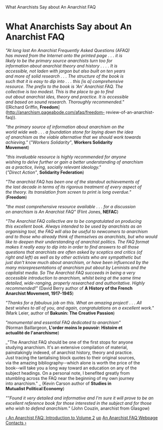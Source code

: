  

What Anarchists Say about An Anarchist FAQ  
  

# What Anarchists Say about An Anarchist FAQ

_"At long last An Anarchist Frequently Asked Questions (AFAQ)  
has moved from the Internet onto the printed page . . . it is  
likely to be the primary source anarchists turn too for  
information about anarchist theory and history . . . . It is  
accessible, not laden with jargon but also built on ten years  
and more of solid research . . . The structure of the book is  
such that it is easy to dip into . . . this [is a] comprehensive  
resource. The prefix to the book is '_An'_ Anarchist FAQ. The  
collective is too modest. This is _the_ place to go to find  
out about anarchist ides, theory and practice. It is accessible  
and based on sound research. Thoroughly recommended."_  
([Richard Griffin, **Freedom**](http://anarchism.pageabode.com/afaq/freedom-
review-of-an-anarchist-faq)).

_"the primary source of information about anarchism on the  
world wide web . . . a foundation stone for laying down the idea  
of anarchism as the viable alternative that we should work towards  
achieving."_ (_"Workers Solidarity"_, **Workers Solidarity  
Movement**)

_"this invaluable resource is highly recommended for anyone  
wishing to delve further or gain a better understanding of anarchism  
as a practice, living, socially relevant ideology."_  
(_"Direct Action"_, **Solidarity Federation**)

_"The anarchist FAQ has been one of the standout achievements of  
the last decade in terms of its rigorous treatment of every aspect of  
the theory. Its translation from screen to print is long overdue."_  
(**Freedom**)

_"the most comprehensive resource available . . . for a discussion  
on anarchism is An Anarchist FAQ"_ (Flint Jones, **NEFAC**)

_"The Anarchist FAQ collective are to be congratulated on producing  
this excellent book. Always intended to be used by anarchists as an  
organising tool, the FAQ will also be useful to newcomers to anarchism  
and to those who already think of themselves as anarchists, but who would  
like to deepen their understanding of anarchist politics. The FAQ format  
makes it really easy to dip into in order to find answers to all those  
questions that anarchists are often asked by sceptics and critics (of  
right and left) as well as by other activists who are sympathetic but  
just don't know much about anarchism, or have been influenced by the  
many misrepresentations of anarchism put about by Leninists and the  
capitalist media. So The Anarchist FAQ succeeds in being a very  
accessible introduction to anarchism, whilst being at the same time  
detailed, wide-ranging, properly researched and authoritative. Highly  
recommended!"_ (David Berry author of **A History of the French  
Anarchist Movement, 1917-1945**)

_"Thanks for a fabulous job on this. What an amazing project! . . . All  
best wishes to all of you, and again, congratulations on a excellent work."_  
(Mark Leier, author of **Bakunin: The Creative Passion**)

_"monumental and essential FAQ dedicated to anarchism"_  
(Norman Baillargeon, **L'order moins le pouvoir: Histoire et  
actualité de l'anarchisme**)

_"The Anarchist FAQ should be one of the first stops for anyone  
studying anarchism. It's an extensive compilation of material,  
painstakingly indexed, of anarchist history, theory and practice.  
Just tracing the tantalising block quotes to their original sources,  
via the amazing bibliography--which alone is worth the price of the  
book--will take you a long way toward an education on any of the  
subject headings. On a personal note, I benefited greatly from  
stumbling across the FAQ near the beginning of my own journey  
into anarchism." _ (Kevin Carson author of **Studies in  
Mutualist Political Economy**)

_""Found it very detailed and informative and I'm sure it will prove to be an  
excellent reference book for those interested in the subject and for those  
who wish to defend anarchism."_ (John Couzin, anarchist from Glasgow)

  

[‹ An Anarchist FAQ: Introduction to Volume 2](/afaq/vol2intro.html "Go to
previous page" ) [up](/afaq/intro.html "Go to parent page" ) [An Anarchist FAQ
Webpage Contacts ›](/afaq/contact.html "Go to next page" )

